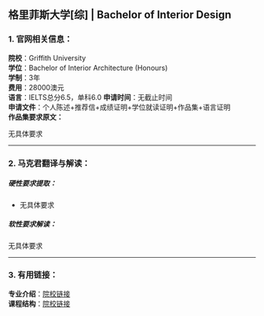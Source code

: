 ## 格里菲斯大学[综] | Bachelor of Interior Design


### 1. 官网相关信息：

**院校**：Griffith University     
**学位**：Bachelor of Interior Architecture (Honours)   
**学制**：3年  
**费用**：28000澳元  
**语言**：IELTS总分6.5，单科6.0
**申请时间**：无截止时间  
**申请文件**：个人陈述+推荐信+成绩证明+学位就读证明+作品集+语言证明  
**作品集要求原文：**   

>
无具体要求








---


### 2. 马克君翻译与解读：

##### 硬性要求提取：
- 无具体要求


##### 软性要求解读：
无具体要求


---


### 3. 有用链接：

**专业介绍**：[院校链接](https://degrees.griffith.edu.au/Program/1189/Overview/International#overview)  
**课程结构**：[院校链接](https://degrees.griffith.edu.au/Program/1189/Courses/International#course-list) 